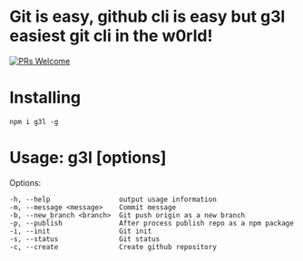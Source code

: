 # Git is easy, github cli is easy but g3l easiest git cli in the w0rld!

[![PRs Welcome](https://img.shields.io/badge/PRs-welcome-brightgreen.svg?style=flat-square)](http://makeapullrequest.com)

# Installing

```
npm i g3l -g
```

#  Usage: g3l [options]

  Options:

    -h, --help                 output usage information
    -m, --message <message>    Commit message
    -b, --new_branch <branch>  Git push origin as a new branch
    -p, --publish              After process publish repo as a npm package
    -i, --init                 Git init
    -s, --status               Git status
    -c, --create               Create github repository
